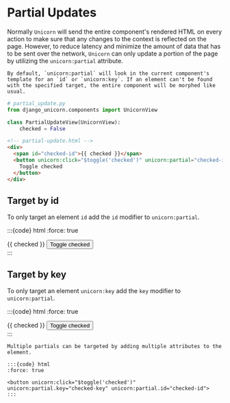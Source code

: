 # Partial Updates

Normally `Unicorn` will send the entire component's rendered HTML on every action to make sure that any changes to the context is reflected on the page. However, to reduce latency and minimize the amount of data that has to be sent over the network, `Unicorn` can only update a portion of the page by utilizing the `unicorn:partial` attribute.

```{note}
By default, `unicorn:partial` will look in the current component's template for an `id` or `unicorn:key`. If an element can't be found with the specified target, the entire component will be morphed like usual.
```

```python
# partial_update.py
from django_unicorn.components import UnicornView

class PartialUpdateView(UnicornView):
    checked = False
```

```html
<!-- partial-update.html -->
<div>
  <span id="checked-id">{{ checked }}</span>
  <button unicorn:click="$toggle('checked')" unicorn:partial="checked-id">
    Toggle checked
  </button>
</div>
```

## Target by id

To only target an element `id` add the `id` modifier to `unicorn:partial`.

:::{code} html
:force: true

<!-- partial-update-id.html -->
<div>
  <span id="checked-id">{{ checked }}</span>
  <button unicorn:click="$toggle('checked')" unicorn:partial.id="checked-id">
    Toggle checked
  </button>
</div>
:::

## Target by key

To only target an element `unicorn:key` add the `key` modifier to `unicorn:partial`.

:::{code} html
:force: true

<!-- partial-update-key.html -->
<div>
  <span unicorn:key="checked-key">{{ checked }}</span>
  <button unicorn:click="$toggle('checked')" unicorn:partial.key="checked-key">
    Toggle checked
  </button>
</div>
:::

```{note}
Multiple partials can be targeted by adding multiple attributes to the element.

:::{code} html
:force: true

<button unicorn:click="$toggle('checked')" unicorn:partial.key="checked-key" unicorn:partial.id="checked-id">
:::

```
